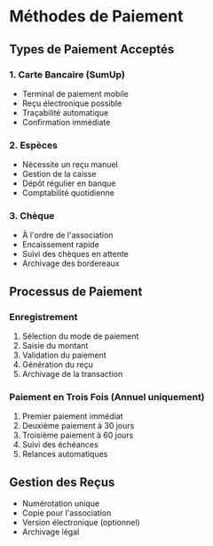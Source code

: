 # Méthodes de Paiement

## Types de Paiement Acceptés

### 1. Carte Bancaire (SumUp)
- Terminal de paiement mobile
- Reçu électronique possible
- Traçabilité automatique
- Confirmation immédiate

### 2. Espèces
- Nécessite un reçu manuel
- Gestion de la caisse
- Dépôt régulier en banque
- Comptabilité quotidienne

### 3. Chèque
- À l'ordre de l'association
- Encaissement rapide
- Suivi des chèques en attente
- Archivage des bordereaux

## Processus de Paiement

### Enregistrement
1. Sélection du mode de paiement
2. Saisie du montant
3. Validation du paiement
4. Génération du reçu
5. Archivage de la transaction

### Paiement en Trois Fois (Annuel uniquement)
1. Premier paiement immédiat
2. Deuxième paiement à 30 jours
3. Troisième paiement à 60 jours
4. Suivi des échéances
5. Relances automatiques

## Gestion des Reçus
- Numérotation unique
- Copie pour l'association
- Version électronique (optionnel)
- Archivage légal 